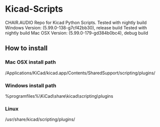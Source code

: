 # Kicad-Scripts

CHAIR.AUDIO Repo for Kicad Python Scripts. 
Tested with nightly build Windows Version: (5.99.0-138-g7cf42bb30), release build
Tested with nightly build Mac OSX Version: (5.99.0-179-gd384b0bc4), debug build 

## How to install

### Mac OSX install path

/Applications/KiCad/kicad.app/Contents/SharedSupport/scripting/plugins/

### Windows install path 

%programfiles%\KiCad\share\kicad\scripting\plugins

### Linux

/usr/share/kicad/scripting/plugins/